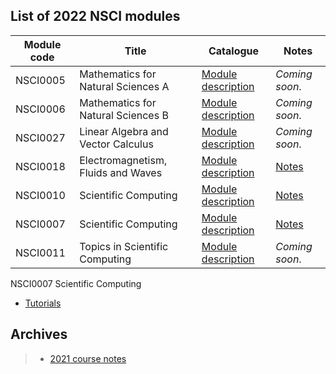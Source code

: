 ## List of 2022 NSCI modules

| Module code      | Title | Catalogue | Notes |
| ----------- | ----------- |  ----------- |  ----------- |
| NSCI0005      | Mathematics for Natural Sciences A |[Module description](https://www.ucl.ac.uk/module-catalogue/modules/mathematics-for-natural-sciences-a-NSCI0005)| _Coming soon_.|
| NSCI0006      | Mathematics for Natural Sciences B |[Module description](https://www.ucl.ac.uk/module-catalogue/modules/mathematics-for-natural-sciences-b-NSCI0006)| _Coming soon_.|
| NSCI0027      | Linear Algebra and Vector Calculus |[Module description](https://www.ucl.ac.uk/module-catalogue/modules/linear-algebra-and-vector-calculus-NSCI0027)| _Coming soon_.|
| NSCI0018      | Electromagnetism, Fluids and Waves |[Module description](https://www.ucl.ac.uk/module-catalogue/modules/electromagnetism-fluids-and-waves-NSCI0018)| [Notes](https://uclnatsci.github.io/Electromagnetism-Fluids-and-Waves/intro.html)|
| NSCI0010      | Scientific Computing |[Module description](https://www.ucl.ac.uk/module-catalogue/modules/science-and-society-1-communication-and-computing-NSCI0010)| [Notes](https://uclnatsci.github.io/Interdisciplinary-Research-Skills)|
| NSCI0007      | Scientific Computing |[Module description](https://www.ucl.ac.uk/module-catalogue/modules/scientific-communication-and-computing-NSCI0007)|[Notes](https://uclnatsci.github.io/Scientific-Computing/intro.html)|
| NSCI0011      | Topics in Scientific Computing |[Module description](https://www.ucl.ac.uk/module-catalogue/modules/topics-in-scientific-computing-NSCI0011)| _Coming soon_.|


NSCI0007 Scientific Computing
* [Tutorials](https://uclnatsci.github.io/Scientific-Computing-Tutorials.html)


## Archives
> * [2021 course notes](https://uclnatsci.github.io/2021.html)


